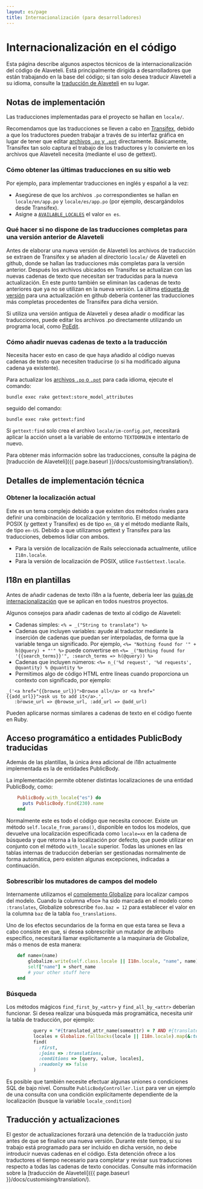```yaml
---
layout: es/page
title: Internacionalización (para desarrolladores)
---
```


# Internacionalización en el código

<p class="lead">
    Esta página describe algunos aspectos técnicos de la internacionalización del
    código de Alaveteli. Está principalmente dirigida a desarrolladores que están trabajando
    en la base del código; si tan solo desea traducir Alaveteli a su idioma, consulte la
    <a href="{{ page.baseurl }}/docs/customising/translation">traducción de Alaveteli</a>
    en su lugar.
</p>

## Notas de implementación

Las traducciones implementadas para el proyecto se hallan en ``locale/``.

Recomendamos que las traducciones se lleven a cabo en
[Transifex](https://www.transifex.net/projects/p/alaveteli/),
debido a que los traductores pueden trabajar a través de su interfaz gráfica en lugar de tener que editar
<a href="{{ page.baseurl }}/docs/glossary/#po" class="glossary__link">archivos `.po` y `.pot`</a>
directamente. Básicamente, Transifex tan solo captura el trabajo de los traductores y lo convierte
en los archivos que Alaveteli necesita (mediante el uso de gettext).

### Cómo obtener las últimas traducciones en su sitio web

Por ejemplo, para implementar traducciones en inglés y español a la vez:

 * Asegúrese de que los archivos `.po` correspondientes se hallan en ```locale/en/app.po``` y ```locale/es/app.po```
   (por ejemplo, descargándolos desde Transifex).
 * Asigne a <code><a href="{{ page.baseurl }}/docs/customising/config/#available_locales">AVAILABLE_LOCALES</a></code>
   el valor <code>en&nbsp;es</code>.

### Qué hacer si no dispone de las traducciones completas para una versión anterior de Alaveteli

Antes de elaborar una nueva versión de Alaveteli los archivos de traducción se
extraen de Transifex y se añaden al directorio ``locale/`` de Alaveteli en
github, donde se hallan las traducciones más completas para la versión anterior.
Después los archivos ubicados en Transifex se actualizan con las nuevas cadenas de texto
que necesitan ser traducidas para la nueva actualización. En este punto también se eliminan las cadenas de texto
anteriores que ya no se utilizan en la nueva versión. La última
[etiqueta de versión](https://github.com/mysociety/alaveteli/releases)
para una actualización en github debería contener las traducciones más completas procedentes de Transifex para dicha
versión.

Si utiliza una versión antigua de Alaveteli y desea añadir o modificar las traducciones,
puede editar los archivos .po directamente utilizando un programa local, como
[PoEdit](http://poedit.net/).

### Cómo añadir nuevas cadenas de texto a la traducción

Necesita hacer esto en caso de que haya añadido al código nuevas cadenas de texto que necesiten traducirse
(o si ha modificado alguna cadena ya existente).

Para actualizar los
<a href="{{ page.baseurl }}/docs/glossary/#po" class="glossary__link">archivos `.po` o `.pot`</a>
para cada idioma, ejecute el comando:

    bundle exec rake gettext:store_model_attributes

seguido del comando:

    bundle exec rake gettext:find

Si `gettext:find` solo crea el archivo `locale/im-config.pot`, necesitará aplicar
la acción unset a la variable de entorno `TEXTDOMAIN` e intentarlo de nuevo.

Para obtener más información sobre las traducciones, consulte la página de
[traducción de Alaveteli]({{ page.baseurl }}/docs/customising/translation/).


## Detalles de implementación técnica

### Obtener la localización actual

Este es un tema complejo debido a que existen dos métodos rivales para definir una
combinación de localización y territorio. El método mediante POSIX (y gettext y Transifex) es 
de tipo `en_GB` y el método mediante Rails, de tipo `en-US`. Debido a que utilizamos gettext y
Transifex para las traducciones, debemos lidiar con ambos.

   * Para la versión de localización de Rails seleccionada actualmente, utilice `I18n.locale`.
   * Para la versión de localización de POSIX, utilice `FastGettext.locale`.

## I18n en plantillas

Antes de añadir cadenas de texto i18n a la fuente, debería leer las
[guías de internacionalización](http://mysociety.github.io/internationalization.html)
que se aplican en todos nuestros proyectos.

Algunos consejos para añadir cadenas de texto al código de Alaveteli:

* Cadenas simples: ```<% = _("String to translate") %>```
* Cadenas que incluyen variables: ayude al traductor mediante la inserción de cadenas
  que puedan ser interpoladas, de forma que la variable tenga un significado. Por ejemplo,
  ```<%= "Nothing found for '" + h(@query) + "'" %>``` puede convertirse en ```<%=
  _("Nothing found for '{{search_terms}}'", :search_terms => h(@query)) %>```
* Cadenas que incluyen números:  ```<%= n_('%d request', '%d requests', @quantity) % @quantity %>```
* Permitimos algo de código HTML entre líneas cuando proporciona un contexto con significado, por ejemplo:

```
_('<a href="{{browse_url}}">Browse all</a> or <a href="{{add_url}}">ask us to add it</a>.',
   :browse_url => @browse_url, :add_url => @add_url)
```

Pueden aplicarse normas similares a cadenas de texto en el código fuente en Ruby.

## Acceso programático a entidades PublicBody traducidas

Además de las plantillas, la única área adicional de i18n actualmente implementada es la de entidades
PublicBody.

La implementación permite obtener distintas localizaciones de una entidad PublicBody, como:

```ruby
    PublicBody.with_locale("es") do
      puts PublicBody.find(230).name
    end
```

Normalmente este es todo el código que necesita conocer. Existe un método
```self.locale_from_params()```, disponible en todos los modelos, que devuelve una localización
especificada como ```locale=xx``` en la cadena de búsqueda y que retorna a la localización
por defecto, que puede utilizar en conjunto con el método ```with_locale```
superior. Todas las uniones en las tablas internas de traducción deberían ser gestionadas
normalmente de forma automática, pero existen algunas excepciones, indicadas a continuación.

### Sobrescribir los mutadores de campos del modelo

Internamente utilizamos el [complemento Globalize](https://github.com/globalize/globalize)
para localizar campos del modelo. Cuando la columna «foo» ha sido marcada en el modelo como
```:translates```, Globalize sobrescribe ```foo.baz = 12``` para establecer el valor en la columna
```baz``` de la tabla ```foo_translations```.

Uno de los efectos secundarios de la forma en que esta tarea se lleva a cabo consiste en que, si
desea sobrescribir un mutador de atributo específico, necesitará llamar explícitamente a la maquinaria
de Globalize, más o menos de esta manera:

```ruby
    def name=(name)
        globalize.write(self.class.locale || I18n.locale, "name", name)
        self["name"] = short_name
        # your other stuff here
    end
```

### Búsqueda

Los métodos mágicos ```find_first_by_<attr>``` y ```find_all_by_<attr>```
deberían funcionar. Si desea realizar una búsqueda más programática, necesita unir
la tabla de traducción, por ejemplo:

```ruby
          query = "#{translated_attr_name(someattr) = ? AND #{translated_attr_name('locale')} IN (?)"
          locales = Globalize.fallbacks(locale || I18n.locale).map(&:to_s)
          find(
            :first,
            :joins => :translations,
            :conditions => [query, value, locales],
            :readonly => false
          )
```

Es posible que también necesite efectuar algunas uniones o condiciones SQL de bajo nivel. Consulte
```PublicBodyController.list``` para ver un ejemplo de una consulta con una condición explícitamente
dependiente de la localización (busque la variable ```locale_condition```)

## Traducción y actualizaciones

El gestor de actualizaciones forzará una detención de la traducción justo antes de que se finalice una nueva
versión. Durante este tiempo, si su trabajo está programado para ser incluido en dicha versión,
no debe introducir nuevas cadenas en el código. Esta detención ofrece a los traductores el tiempo necesario
para completar y revisar sus traducciones respecto a todas las cadenas de texto conocidas.
Consulte más información sobre la [traducción de Alaveteli]({{ page.baseurl }}/docs/customising/translation/).

